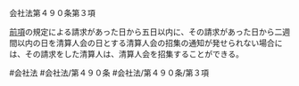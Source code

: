 会社法第４９０条第３項

[前項](会社法＿＿＿＿第４９０条第２項)の規定による請求があった日から五日以内に、その請求があった日から二週間以内の日を清算人会の日とする清算人会の招集の通知が発せられない場合には、その請求をした清算人は、清算人会を招集することができる。

#会社法
#会社法/第４９０条
#会社法/第４９０条/第３項
